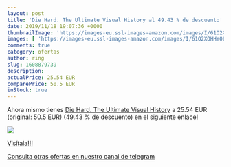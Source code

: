 ```yaml
---
layout: post
title: 'Die Hard. The Ultimate Visual History al 49.43 % de descuento'
date: 2019/11/18 19:07:36 +0000
thumbnailImage: 'https://images-eu.ssl-images-amazon.com/images/I/61O2XOHHY0L._SL200_.jpg'
images: [ 'https://images-eu.ssl-images-amazon.com/images/I/61O2XOHHY0L._SL200_.jpg' ]
comments: true
category: ofertas
author: ring
slug: 1608879739
description:
actualPrice: 25.54 EUR
comparePrice: 50.5 EUR
inStock: true
---
```


Ahora mismo tienes [Die Hard. The Ultimate Visual History](https://www.amazon.com/dp/1608879739/?tag=redken08-20) a 25.54 EUR (original: 50.5 EUR) (49.43 %  de descuento) en el siguiente enlace!

[![](https://images-eu.ssl-images-amazon.com/images/I/61O2XOHHY0L._SL200_.jpg)](https://www.amazon.com/dp/1608879739/?tag=redken08-20)

[Visítala!!!](https://www.amazon.com/dp/1608879739/?tag=redken08-20)

[Consulta otras ofertas en nuestro canal de telegram](https://t.me/s/ofertas25)
